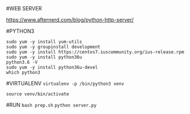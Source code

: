 #WEB SERVER

https://www.afternerd.com/blog/python-http-server/

#PYTHON3
```
sudo yum -y install yum-utils
sudo yum -y groupinstall development
sudo yum -y install https://centos7.iuscommunity.org/ius-release.rpm
sudo yum -y install python36u
python3.6 -V
sudo yum -y install python36u-devel
which python3
```

#VIRTUALENV
```virtualenv -p /bin/python3 venv```

```source venv/bin/activate```

#RUN
```bash prep.sh```
```python server.py```
